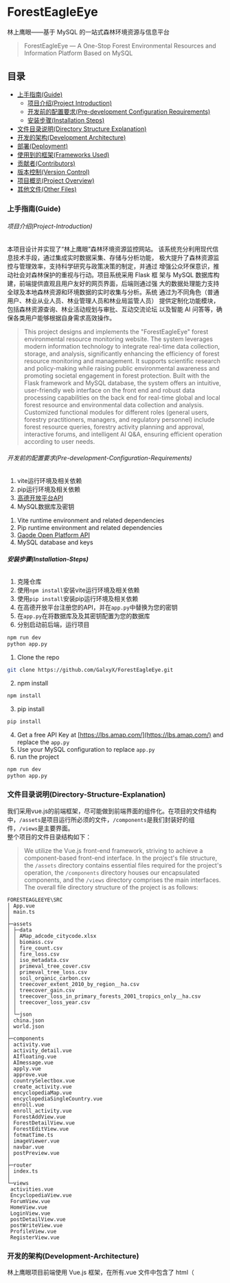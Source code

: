 # ForestEagleEye

林上鹰眼——基于 MySQL 的一站式森林环境资源与信息平台
> ForestEagleEye — A One-Stop Forest Environmental Resources and Information Platform Based on MySQL

<!-- PROJECT SHIELDS -->
 
## 目录

- [上手指南(Guide)](#上手指南(Guide))
  - [项目介绍(Project Introduction)](#项目介绍(Project-Introduction))
  - [开发前的配置要求(Pre-development Configuration Requirements)](#开发前的配置要求(Pre-development-Configuration-Requirements))
  - [安装步骤(Installation Steps)](#安装步骤(Installation-Steps))
- [文件目录说明(Directory Structure Explanation)](#文件目录说明(Directory-Structure-Explanation))
- [开发的架构(Development Architecture)](#开发的架构(Development-Architecture))
- [部署(Deployment)](#部署(Deployment))
- [使用到的框架(Frameworks Used)](#使用到的框架(Frameworks-Used))
- [贡献者(Contributors)](#贡献者(Contributors))
- [版本控制(Version Control)](#版本控制(Version-Control))
- [项目概览(Project Overview)](#项目概览(Project-Overview))
- [其他文件(Other Files)](#其他文件(Other-Files))

### 上手指南(Guide)

###### 项目介绍(Project-Introduction)
本项目设计并实现了“林上鹰眼”森林环境资源监控网站。
该系统充分利用现代信息技术手段，通过集成实时数据采集、存储与分析功能，
极大提升了森林资源监控与管理效率，支持科学研究与政策决策的制定，并通过
增强公众环保意识，推动社会对森林保护的重视与行动。项目系统采用 Flask 框
架与 MySQL 数据库构建，前端提供直观且用户友好的网页界面，后端则通过强
大的数据处理能力支持全球及本地森林资源和环境数据的实时收集与分析。系统
通过为不同角色（普通用户、林业从业人员、林业管理人员和林业局监管人员）
提供定制化功能模块，包括森林资源查询、林业活动规划与审批、互动交流论坛
以及智能 AI 问答等，确保各类用户能够根据自身需求高效操作。  
> This project designs and implements the "ForestEagleEye" forest environmental resource monitoring website. The system leverages modern information technology to integrate real-time data collection, storage, and analysis, significantly enhancing the efficiency of forest resource monitoring and management. It supports scientific research and policy-making while raising public environmental awareness and promoting societal engagement in forest protection. Built with the Flask framework and MySQL database, the system offers an intuitive, user-friendly web interface on the front end and robust data processing capabilities on the back end for real-time global and local forest resource and environmental data collection and analysis. Customized functional modules for different roles (general users, forestry practitioners, managers, and regulatory personnel) include forest resource queries, forestry activity planning and approval, interactive forums, and intelligent AI Q&A, ensuring efficient operation according to user needs.

###### 开发前的配置要求(Pre-development-Configuration-Requirements)

1. vite运行环境及相关依赖  
2. pip运行环境及相关依赖  
3. [高德开放平台API](https://lbs.amap.com/)  
4. MySQL数据库及密钥  
>
1. Vite runtime environment and related dependencies  
2. Pip runtime environment and related dependencies  
3. [Gaode Open Platform API](https://lbs.amap.com/)  
4. MySQL database and keys  

###### **安装步骤(Installation-Steps)**
1. 克隆仓库  
2. 使用`npm install`安装vite运行环境及相关依赖  
3. 使用`pip install`安装pip运行环境及相关依赖  
4. 在高德开放平台注册您的API，并在`app.py`中替换为您的密钥  
5. 在`app.py`在将数据库及及其密钥配置为您的数据库  
6. 分别启动前后端，运行项目  
```sh
npm run dev
python app.py
```
>
1. Clone the repo  
```sh
git clone https://github.com/GalxyX/ForestEagleEye.git
```
2. npm install  
```sh
npm install
```
3. pip install  
```sh
pip install
```
4. Get a free API Key at [https://lbs.amap.com/](https://lbs.amap.com/) and replace the  `app.py`  
5. Use your MySQL configuration to replace `app.py`  
6. run the project  
```sh
npm run dev
python app.py
```

### 文件目录说明(Directory-Structure-Explanation)
我们采用vue.js的前端框架，尽可能做到前端界面的组件化。在项目的文件结构中，`/assets`是项目运行所必须的文件，`/components`是我们封装好的组件，`/views`是主要界面。  
整个项目的文件目录结构如下：
> We utilize the Vue.js front-end framework, striving to achieve a component-based front-end interface. In the project's file structure, the `/assets` directory contains essential files required for the project's operation, the `/components` directory houses our encapsulated components, and the `/views` directory comprises the main interfaces.  
The overall file directory structure of the project is as follows:
```
FORESTEAGLEEYE\SRC
│ App.vue
│ main.ts
│
├─assets
│ ├─data
│ │ AMap_adcode_citycode.xlsx
│ │ biomass.csv
│ │ fire_count.csv
│ │ fire_loss.csv
│ │ iso_metadata.csv
│ │ primeval_tree_cover.csv
│ │ primeval_tree_loss.csv
│ │ soil_organic_carbon.csv
│ │ treecover_extent_2010_by_region__ha.csv
│ │ treecover_gain.csv
│ │ treecover_loss_in_primary_forests_2001_tropics_only__ha.csv
│ │ treecover_loss_year.csv
│ │
│ └─json
│ china.json
│ world.json
│
├─components
│ activity.vue
│ activity_detail.vue
│ AIfloating.vue
│ AImessage.vue
│ apply.vue
│ approve.vue
│ countrySelectbox.vue
│ create_activity.vue
│ encyclopediaMap.vue
│ encyclopediaSingleCountry.vue
│ enroll.vue
│ enroll_activity.vue
│ ForestAddView.vue
│ ForestDetailView.vue
│ ForestEditView.vue
│ fotmatTime.ts
│ imageViewer.vue
│ navbar.vue
│ postPreview.vue
│
├─router
│ index.ts
│
└─views
 activities.vue
 EncyclopediaView.vue
 ForumView.vue
 HomeView.vue
 LoginView.vue
 postDetailView.vue
 postWriteView.vue
 ProfileView.vue
 RegisterView.vue
```



### 开发的架构(Development-Architecture)
林上鹰眼项目前端使用 Vue.js 框架，在所有.vue 文件中包含了 html（<template>）、CSS（<style>）框架和 JavaScript（<script>）的前后端请求响应连接部分。
通过<script>向由 基于python的Flask 搭建的后端 API 发送请求，后端响应请求并于 MySQL 数据库交互，
将结果返回给前端，前端处理响应后，等待用户进一步操作。  
> The ForestEagleEye project utilizes the `Vue.js` framework on the front end. All .vue files encompass the HTML (`<template>`), CSS (`<style>`), and JavaScript (`<script>`) sections, which facilitate the connection between front-end and back-end request and response interactions.  
Through the `<script>` section, requests are sent to the back-end API, which is constructed using Python-based `Flask`. The back end processes these requests and interacts with the MySQL database. The results are then returned to the front end, which handles the responses and awaits further user actions.  
<img width="444" alt="系统开发架构" src="https://github.com/user-attachments/assets/4bd8bbbb-e0b1-45c0-b1fa-7c8686041b54" />


### 部署(Deployment)

暂无

### 使用到的框架(Frameworks-Used)

- [Vue.js](https://cn.vuejs.org/)
- [Elements-UI](https://element-plus.org/zh-CN/)
- [ECharts](https://echarts.apache.org/zh/index.html)
- [Flask](https://dormousehole.readthedocs.io/en/latest/index.html)
  
### 贡献者(Contributors)

感谢[@GalxyX](https://github.com/GalxyX)、[@RaraCai](https://github.com/RaraCai)、[@vivi-Jiang](https://github.com/vivi-Jiang)、[@5555555559](https://github.com/5555555559)对本仓库的贡献。
> Thanks to [@GalxyX](https://github.com/GalxyX), [@RaraCai](https://github.com/RaraCai), [@vivi-Jiang](https://github.com/vivi-Jiang) and [@5555555559](https://github.com/5555555559) for their contributions to this repo.


### 版本控制(Version-Control)

该项目使用Git进行版本管理。您可以在repository参看当前可用版本。


### 项目概览(Project-Overview)
本项目由4个主要模块组成：  
**· 森林百科**：查看世界各个国家和地区的各种森林以及管理员自建数据库内所有单个林区的数据与可视化结果  
**· 林业活动**：集林业活动风采展示、活动报名、活动创建与审批为一体的一站式林业活动审批流  
**· 林上论坛**：与森林爱好者交换灵感，在论坛与社区发帖、评论、点赞  
**· 小林问答**：AI问答助手，帮助您解决与森林相关的所有问题  
> This project comprises four main modules:  
**· Forest Encyclopedia**: View data and visualizations of forests worldwide and individual forest areas in the administrator-built database.  
**· Forestry Activities**: A one-stop approval process for showcasing, registering, creating, and approving forestry events.  
**· Forest Forum**: Exchange ideas with forest enthusiasts and engage in community posts, comments, and likes.  
**· Forest Q&A**: An AI-powered assistant to answer all your forest-related questions.  

森林百科-百科编辑(Forest Encyclopedia-Edit)：  
![森林百科-编辑](https://github.com/user-attachments/assets/946ebbed-4a46-4c10-b0cb-c6741b08deae)  
森林百科-世界森林数据查询(Forest Encyclopedia-World Data Query)：  
![森林百科-世界](https://github.com/user-attachments/assets/43fd09aa-ef06-43a4-8901-9c6bb576e9d0)  
森林百科-单林区数据查询(Forest Encyclopedia-Single Forest Data Query)：  
![森林百科-单一](https://github.com/user-attachments/assets/e3771feb-c437-4176-ad89-7abf1e3bccdc)
林业活动-活动风采(Forest Activities-All Activities)：  
<img width="1182" alt="林业活动-活动风采" src="https://github.com/user-attachments/assets/0eaf8184-1583-4f54-a9e7-292d48b5020c" />  
林业活动-活动详情(Forest Activities-Activitiy Detail)：  
![林业活动-活动详情](https://github.com/user-attachments/assets/7c615b98-04c4-4ac0-b5dd-3e6e916ec911)  
林业活动-活动申请(Forest Activities-Apply Activities)：  
![林业活动-我的申请](https://github.com/user-attachments/assets/e5672213-53b6-41ae-b6bd-084627d7b2f6)  
林业活动-活动驳回(Forest Activities-Dismiss Activities)：  
![林业活动-驳回](https://github.com/user-attachments/assets/1592753e-97d5-42a8-9653-48eb2a91cda5)  
林上论坛-论坛广场(Forest Forum-All Posts)：  
<img width="890" alt="论坛广场" src="https://github.com/user-attachments/assets/275faa3a-1f6c-485a-8b62-99644a8a6731" />  
林上论坛-帖子详情(Forest Forum-Post Detail)：  
![帖子详情](https://github.com/user-attachments/assets/061bc35e-d340-4b50-8587-7c9acf51f4dc)  
林上论坛-创作中心(Forest Forum-Write Posts)：  
<img width="1196" alt="创作中心" src="https://github.com/user-attachments/assets/6f1b31c5-a13a-4c53-836e-360ff9b27cd1" />  
小林问答(Forest Q&A)：  
<img width="435" alt="小林问答" src="https://github.com/user-attachments/assets/a88af2b3-9ebc-4d08-b641-dd3617942c68" />  


### 其他文件(Other-Files)
·[ER 图](https://kdocs.cn/l/cjCQcCVYziCP)<br>
·[关系模式图](https://kdocs.cn/l/cbSas2KOnVUp)<br>
·[loop](https://loop.cloud.microsoft)<br>
·[【金山文档 | WPS 云文档】 林上鹰眼项目进度表](https://kdocs.cn/l/crS6fVz2oakK)
·[axshare](https://snvv62.axshare.com/?g=14)
